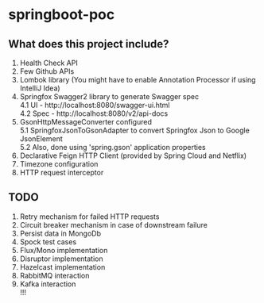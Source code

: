 # springboot-poc

## What does this project include?
1. Health Check API
2. Few Github APIs
3. Lombok library (You might have to enable Annotation Processor if using IntelliJ Idea)  
4. Springfox Swagger2 library to generate Swagger spec  
  4.1 UI - http://localhost:8080/swagger-ui.html  
  4.2 Spec - http://localhost:8080/v2/api-docs  
5. GsonHttpMessageConverter configured  
  5.1 SpringfoxJsonToGsonAdapter to convert Springfox Json to Google JsonElement    
  5.2 Also, done using 'spring.gson' application properties  
6. Declarative Feign HTTP Client (provided by Spring Cloud and Netflix)    
7. Timezone configuration  
8. HTTP request interceptor  

## TODO
1. Retry mechanism for failed HTTP requests  
2. Circuit breaker mechanism in case of downstream failure  
3. Persist data in MongoDb  
4. Spock test cases  
5. Flux/Mono implementation  
6. Disruptor implementation  
7. Hazelcast implementation  
8. RabbitMQ interaction  
9. Kafka interaction  
!!!